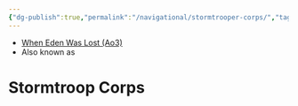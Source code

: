 ```yaml
---
{"dg-publish":true,"permalink":"/navigational/stormtrooper-corps/","tags":["unfinished","location","place","map"]}
---
```


- [When Eden Was Lost (Ao3)](https://archiveofourown.org/works/19334440/chapters/45992584)
- Also known as 
# Stormtroop Corps

